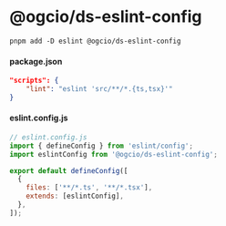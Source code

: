 # @ogcio/ds-eslint-config

```
pnpm add -D eslint @ogcio/ds-eslint-config
```

#### package.json

```json
"scripts": {
    "lint": "eslint 'src/**/*.{ts,tsx}'"
}
```

#### eslint.config.js

```javascript
// eslint.config.js
import { defineConfig } from 'eslint/config';
import eslintConfig from '@ogcio/ds-eslint-config';

export default defineConfig([
  {
    files: ['**/*.ts', '**/*.tsx'],
    extends: [eslintConfig],
  },
]);
```
